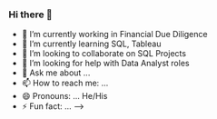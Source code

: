 ### Hi there 👋

- 🔭 I’m currently working in Financial Due Diligence
- 🌱 I’m currently learning SQL, Tableau
- 👯 I’m looking to collaborate on SQL Projects
- 🤔 I’m looking for help with Data Analyst roles
- 💬 Ask me about ...
- 📫 How to reach me: ...
- 😄 Pronouns: ... He/His
- ⚡ Fun fact: ...
-->
